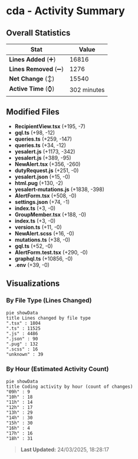 # cda - Activity Summary 

## Overall Statistics

| Stat                   | Value                                                             |
| ---------------------- | ----------------------------------------------------------------- |
| **Lines Added** (➕)   | 16816                                          |
| **Lines Removed** (➖) | 1276                                        |
| **Net Change** (↕)    | 15540                |
| **Active Time** (⌚)   | 302 minutes |


## Modified Files
- **RecipientView.tsx** (+195, -7)
- **gql.ts** (+98, -12)
- **queries.ts** (+259, -147)
- **queries.ts** (+34, -12)
- **yesalert.js** (+1173, -342)
- **yesalert.js** (+389, -95)
- **NewAlert.tsx** (+356, -260)
- **dutyRequest.js** (+251, -0)
- **yesalert.json** (+15, -0)
- **html.pug** (+130, -2)
- **yesalert-mutations.js** (+1838, -398)
- **AlertForm.tsx** (+508, -0)
- **settings.json** (+74, -1)
- **index.ts** (+3, -0)
- **GroupMember.tsx** (+188, -0)
- **index.ts** (+3, -0)
- **version.ts** (+11, -0)
- **NewAlert.scss** (+16, -0)
- **mutations.ts** (+38, -0)
- **gql.ts** (+52, -0)
- **AlertForm.test.tsx** (+290, -0)
- **graphql.ts** (+10856, -0)
- **.env** (+39, -0)

## Visualizations

### By File Type (Lines Changed)

```mermaid
pie showData
title Lines changed by file type
".tsx" : 1804
".ts" : 11525
".js" : 4486
".json" : 90
".pug" : 132
".scss" : 16
"unknown" : 39
```

### By Hour (Estimated Activity Count)

```mermaid
pie showData
title Coding activity by hour (count of changes)
"09h" : 9
"10h" : 18
"11h" : 14
"12h" : 17
"13h" : 29
"14h" : 30
"15h" : 30
"16h" : 4
"17h" : 16
"18h" : 31
```


> **Last Updated:** 24/03/2025, 18:28:17